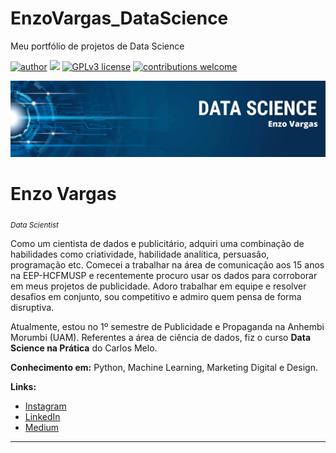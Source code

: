 # EnzoVargas_DataScience
Meu portfólio de projetos de Data Science

[![author](https://img.shields.io/badge/author-EnzoV-red.svg)](https://www.linkedin.com/in/enzo-vargas/) [![](https://img.shields.io/badge/python-3.7+-blue.svg)](https://www.python.org/downloads/release/python-365/) [![GPLv3 license](https://img.shields.io/badge/License-GPLv3-blue.svg)](http://perso.crans.org/besson/LICENSE.html) [![contributions welcome](https://img.shields.io/badge/contributions-welcome-brightgreen.svg?style=flat)](https://github.com/enzo-vargas/EnzoVargas_DataScience/issues)

<p align="center">
  <img src="Enzo Vargas.png" >
</p>

# Enzo Vargas
<sub>*Data Scientist*</sub>

Como um cientista de dados e publicitário, adquiri uma combinação de habilidades como criatividade, habilidade analítica, persuasão, programação etc. Comecei a trabalhar na área de comunicação aos 15 anos na EEP-HCFMUSP e recentemente procuro usar os dados para corroborar em meus projetos de publicidade. Adoro trabalhar em equipe e resolver desafios em conjunto, sou competitivo e admiro quem pensa de forma disruptiva.

Atualmente, estou no 1º semestre de Publicidade e Propaganda na Anhembi Morumbi (UAM). Referentes a área de ciência de dados, fiz o curso **Data Science na Prática** do Carlos Melo. 

**Conhecimento em:** Python, Machine Learning, Marketing Digital e Design.

**Links:**
* [Instagram](https://www.instagram.com/enzovargass_/?hl=pt-br)
* [LinkedIn](https://www.linkedin.com/in/enzo-vargas/)
* [Medium](https://medium.com/@enzovargas)



---




